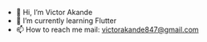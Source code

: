- 👋 Hi, I’m Victor Akande
- 🌱 I’m currently learning Flutter
- 📫 How to reach me mail: victorakande847@gmail.com

<!---
vigge-vigge/vigge-vigge is a ✨ special ✨ repository because its `README.md` (this file) appears on your GitHub profile.
You can click the Preview link to take a look at your changes.
--->
